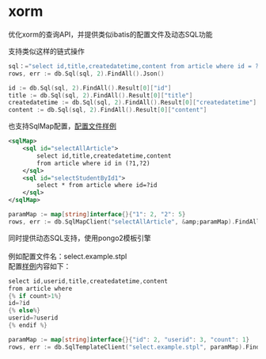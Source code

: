 # xorm

优化xorm的查询API，并提供类似ibatis的配置文件及动态SQL功能

支持类似这样的链式操作
```go
sql：="select id,title,createdatetime,content from article where id = ?"
rows, err := db.Sql(sql, 2).FindAll().Json()

id := db.Sql(sql, 2).FindAll().Result[0]["id"]
title := db.Sql(sql, 2).FindAll().Result[0]["title"]
createdatetime := db.Sql(sql, 2).FindAll().Result[0]["createdatetime"]
content := db.Sql(sql, 2).FindAll().Result[0]["content"]
```

也支持SqlMap配置，<a href="https://github.com/xormplus/xorm/blob/master/test/sql/oracle/studygolang.xml">配置文件样例 </a>
```xml
<sqlMap>
	<sql id="selectAllArticle">
		select id,title,createdatetime,content 
		from article where id in (?1,?2)
	</sql>
	<sql id="selectStudentById1">
		select * from article where id=?id
	</sql>
</sqlMap>
```

```go
paramMap := map[string]interface{}{"1": 2, "2": 5}
rows, err := db.SqlMapClient("selectAllArticle", &amp;paramMap).FindAllByParamMap().Xml()
```
同时提供动态SQL支持，使用pongo2模板引擎</br></br>
例如配置文件名：select.example.stpl</br>
配置<a href="https://github.com/xormplus/xorm/blob/master/test/sql/oracle/select.example.stpl">样例</a>内容如下：
```java
select id,userid,title,createdatetime,content 
from article where  
{% if count>1%}
id=?id
{% else%}
userid=?userid
{% endif %}
```
```go
paramMap := map[string]interface{}{"id": 2, "userid": 3, "count": 1}
rows, err := db.SqlTemplateClient("select.example.stpl", paramMap).FindAllByParamMap().Json()
```

